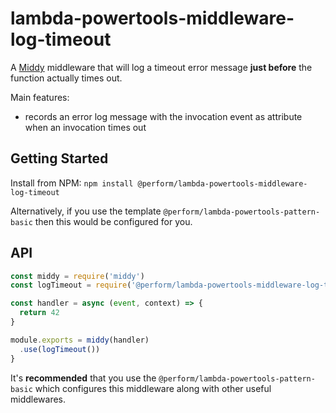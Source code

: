 # lambda-powertools-middleware-log-timeout

A [Middy](https://github.com/middyjs/middy) middleware that will log a timeout error message **just before** the function actually times out.

Main features:

* records an error log message with the invocation event as attribute when an invocation times out

## Getting Started

Install from NPM: `npm install @perform/lambda-powertools-middleware-log-timeout`

Alternatively, if you use the template `@perform/lambda-powertools-pattern-basic` then this would be configured for you.

## API

```js
const middy = require('middy')
const logTimeout = require('@perform/lambda-powertools-middleware-log-timeout')

const handler = async (event, context) => {
  return 42
}

module.exports = middy(handler)
  .use(logTimeout())
}
```

It's **recommended** that you use the `@perform/lambda-powertools-pattern-basic` which configures this middleware along with other useful middlewares.
